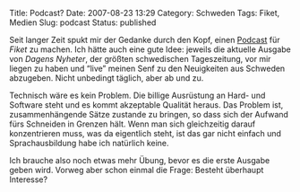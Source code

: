 Title: Podcast?
Date: 2007-08-23 13:29
Category: Schweden
Tags: Fiket, Medien
Slug: podcast
Status: published

Seit langer Zeit spukt mir der Gedanke durch den Kopf, einen
[Podcast](http://de.wikipedia.org/wiki/Podcast) für *Fiket* zu machen.
Ich hätte auch eine gute Idee: jeweils die aktuelle Ausgabe von *Dagens
Nyheter*, der größten schwedischen Tageszeitung, vor mir liegen zu haben
und “live” meinen Senf zu den Neuigkeiten aus Schweden abzugeben. Nicht
unbedingt täglich, aber ab und zu.

Technisch wäre es kein Problem. Die billige Ausrüstung an Hard- und
Software steht und es kommt akzeptable Qualität heraus. Das Problem ist,
zusammenhängende Sätze zustande zu bringen, so dass sich der Aufwand
fürs Schneiden in Grenzen hält. Wenn man sich gleichzeitig darauf
konzentrieren muss, was da eigentlich steht, ist das gar nicht einfach
und Sprachausbildung habe ich natürlich keine.

Ich brauche also noch etwas mehr Übung, bevor es die erste Ausgabe geben
wird. Vorweg aber schon einmal die Frage: Besteht überhaupt Interesse?

